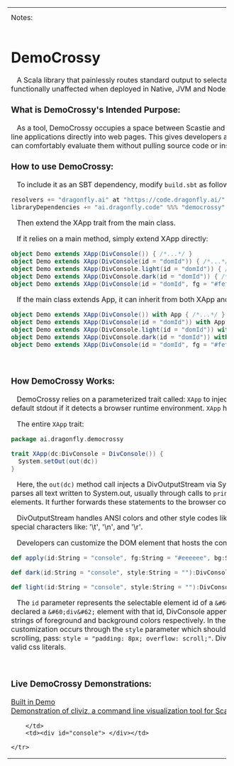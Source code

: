 <table style="width: 98%; height: 98%;">
    <tr>
        <td style="width:50%;">Notes:</td>
        <td style="width:50%;">Console Output:</td>
    </tr>
    <tr style="align:top;">
        <td>

# DemoCrossy

&nbsp;&nbsp;&nbsp;A Scala library that painlessly routes standard output to selectable DOMElements via Scala.js when deployed in the browser while leaving stdout functionally unaffected when deployed in Native, JVM and Node.js environments.
<br />

<h3>What is DemoCrossy's Intended Purpose:</h3>

&nbsp;&nbsp;&nbsp;As a tool, DemoCrossy occupies a space between Scastie and Fiddle by making it painless and easy to deploy Scala.js Cross Projects with command line applications directly into web pages.  This gives developers a convenient way to deploy demonstrations of their libraries so that other developers can comfortably evaluate them without pulling source code or installing dependencies.

<h3>How to use DemoCrossy:</h3>

&nbsp;&nbsp;&nbsp;To include it as an SBT dependency, modify `build.sbt` as follows:

```scala
resolvers += "dragonfly.ai" at "https://code.dragonfly.ai/"
libraryDependencies += "ai.dragonfly.code" %%% "democrossy" % "0.02"
```

&nbsp;&nbsp;&nbsp;Then extend the XApp trait from the main class.

&nbsp;&nbsp;&nbsp;If it relies on a main method, simply extend XApp directly:

```scala
object Demo extends XApp(DivConsole()) { /*...*/ }
object Demo extends XApp(DivConsole(id = "domId")) { /*...*/ }
object Demo extends XApp(DivConsole.light(id = "domId")) { /*...*/ }
object Demo extends XApp(DivConsole.dark(id = "domId")) { /*...*/ }
object Demo extends XApp(DivConsole(id = "domId", fg = "#fefefe", bg = "#3d3d3d", style = "padding: 8px; width: 50%;")) { /*...*/ }
```

&nbsp;&nbsp;&nbsp;If the main class extends App, it can inherit from both XApp and App as follows:

```scala
object Demo extends XApp(DivConsole()) with App { /*...*/ }
object Demo extends XApp(DivConsole(id = "domId")) with App { /*...*/ }
object Demo extends XApp(DivConsole.light(id = "domId")) with App { /*...*/ }
object Demo extends XApp(DivConsole.dark(id = "domId")) with App { /*...*/ }
object Demo extends XApp(DivConsole(id = "domId", fg = "#fefefe", bg = "#3d3d3d", style = "padding: 8px; width: 50%;")) with App { /*...*/ }
```
<br />
<h3>How DemoCrossy Works:</h3>

&nbsp;&nbsp;&nbsp;DemoCrossy relies on a parameterized trait called: `XApp` to inject an alternative implementation of an OutputStream between System.out and the default stdout if it detects a browser runtime environment.  `XApp` has no effect when running in Scala native, node.js, or the JVM.

&nbsp;&nbsp;&nbsp;The entire `XApp` trait:
```scala
package ai.dragonfly.democrossy

trait XApp(dc:DivConsole = DivConsole()) {
  System.setOut(out(dc))
}
```
&nbsp;&nbsp;&nbsp;Here, the `out(dc)` method call injects a DivOutputStream via System.setOut() if it detects a Web Browser runtime environment.  DivOutputStream parses all text written to System.out, usually through calls to `print(s:String)`, `println()`, and `println(s:String)`, then maps it to sequences of dom elements.  It further forwards these statements to the browser console.

&nbsp;&nbsp;&nbsp;DivOutputStream handles ANSI colors and other style codes like `BOLD`, and `ITALIC` through inline css style attributes on span elements.  It also supports special characters like: '\t', '\n', and '\r'.

&nbsp;&nbsp;&nbsp;Developers can customize the DOM element that hosts the console output by using the `DivConsole` factory methods:

```scala
def apply(id:String = "console", fg:String = "#eeeeee", bg:String = "#2b2b2b", style:String = ""):DivConsole

def dark(id:String = "console", style:String = ""):DivConsole

def light(id:String = "console", style:String = ""):DivConsole
```

&nbsp;&nbsp;&nbsp;The `id` parameter represents the selectable element id of a `&#60;div&#62;` element already present in the host html, however, if the page hasn't declared a `&#60;div&#62;` element with that id, DivConsole appends a new one to the `&#60;body&#62;`.
&nbsp;&nbsp;&nbsp;The `fg` and `bg` parameters represent the html hex strings of foreground and background colors respectively.  In the DivConsole, these map to css attributes: `color` and `background-color`.
&nbsp;&nbsp;&nbsp;Any additional customization occurs through the `style` parameter which should take the form of correctly formatted inline css.  For example, for padding and overflow scrolling, pass: `style = "padding: 8px; overflow: scroll;"`.  DivConsole will not validate any of these parameters, so users must take care to provide valid css literals.

<br />
<h3>Live DemoCrossy Demonstrations:</h3>

<a href="https://dragonfly-ai.github.io/DemoCrossy/">Built in Demo</a><br />
<a href="https://dragonfly.ai/cliviz/index.html">Demonstration of cliviz, a command line visualization tool for Scala: JVM, JS, and Native.</a>

        </td>
        <td><div id="console"> </div></td>

    </tr>

</table>

<script src="js/main.js"></script>